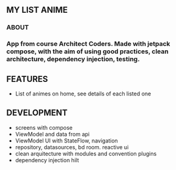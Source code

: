 ## __MY LIST ANIME__

### __ABOUT__

### App from course Architect Coders. Made with jetpack compose, with the aim of using good practices, clean architecture, dependency injection, testing.

## __FEATURES__

* List of animes on home, see details of each listed one

## __DEVELOPMENT__

* screens with compose
* ViewModel and data from api
* ViewModel UI with StateFlow, navigation
* repository, datasources, bd room. reactive ui
* clean arquitecture with modules and convention plugins
* dependency injection hilt